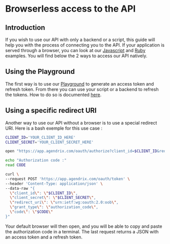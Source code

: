 # Browserless access to the API

## Introduction

If you wish to use our API with only a backend or a script, this guide will help you with the process of connecting you to the API. If your application is served through a browser, you can look at our [Javascript](https://github.com/agendrix/public-api-integration-examples/tree/main/js) and [Ruby](https://github.com/agendrix/public-api-integration-examples/tree/main/ruby) examples.
You will find below the 2 ways to access our API natively.


## Using the Playground

The first way is to use our [Playground](https://developers.agendrix.com/playground) to generate an access token and refresh token. From there you
can use your script or a backend to refresh the tokens. How to do so is documented [here](https://developers.agendrix.com/documentation#section/OAuth-2.0/Exchange-the-Refresh-Token-for-a-New-Access-Token).

## Using a specific redirect URI

Another way to use our API without a browser is to use a special redirect URI. Here is a bash exemple for this use case : 
```bash
CLIENT_ID='YOUR_CLIENT_ID_HERE'
CLIENT_SECRET='YOUR_CLIENT_SECRET_HERE'

open "https://app.agendrix.com/oauth/authorize?client_id=$CLIENT_ID&redirect_uri=urn:ietf:wg:oauth:2.0:oob&response_type=code&scope=read+write"

echo "Authorization code :"
read CODE

curl \
--request POST 'https://app.agendrix.com/oauth/token' \
--header 'Content-Type: application/json' \
--data-raw "{
  \"client_id\": \"$CLIENT_ID\",
  \"client_secret\": \"$CLIENT_SECRET\",
  \"redirect_uri\": \"urn:ietf:wg:oauth:2.0:oob\",
  \"grant_type\": \"authorization_code\",
  \"code\": \"$CODE\"
}"
```

Your default browser will then open, and you will be able to copy and paste the authorization code in a terminal. The last request returns a JSON with an access token and a refresh token.
